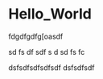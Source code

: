 # Hello_World

fdgdfgdfg[oasdf
  
  sd
  fs
  df
  sdf
  s
  d
  sd
  fs
  fc
  
  
  
  dsfsdfsdfsdfsdf
  dsfsdfsdf
  
